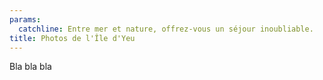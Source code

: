```yaml
---
params:
  catchline: Entre mer et nature, offrez-vous un séjour inoubliable.
title: Photos de l'Île d'Yeu
---
```



Bla bla bla